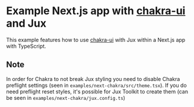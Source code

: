 # Example Next.js app with [chakra-ui](https://github.com/chakra-ui/chakra-ui) and Jux

This example features how to use [chakra-ui](https://github.com/chakra-ui/chakra-ui) with Jux within a Next.js app with TypeScript.

## Note

In order for Chakra to not break Jux styling you need to disable Chakra preflight settings (seen in `examples/next-chakra/src/theme.tsx`).
If you do need preflight reset styles, it's possible for Jux Toolkit to create them (can be seen in `examples/next-chakra/jux.config.ts`)
